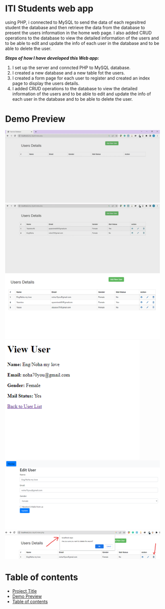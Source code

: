# ITI Students web app
using PHP, i connected to MySQL to send the data of each regesitred student the database and then retrieve the data from the database to present the users information in the home web page. I also added CRUD operations to the database to view the detailed information of the users and to be able to edit and update the info of each  user in the database and to be able to delete the user.



***Steps of how I have developed this Web app:***
1. I set up the server and conncted PHP to MySQL database.
2. I created a new database and a new table fot the users.
3. I created a form page for each user to register and created an index page to display the users details.
4. I added CRUD operations to the database to view the detailed information of the users and to be able to edit and update the info of each  user in the database and to be able to delete the user.

# Demo Preview
![iti-students-web-app.gif](./domo/form%20API.gif)
![iti-students2-web-app.gif](./domo/CRUD%20actions.gif)
![iti-students3-web-app.gif](./domo/Screenshot%202023-04-09%20074115.png)
![iti-students4-web-app.gif](./domo/Screenshot%202023-04-09%20074146.png)
![iti-students4-web-app.gif](./domo/Screenshot%202023-04-09%20074216.png)
![iti-students4-web-app.gif](./domo/Screenshot%202023-04-09%20074257.png)
# Table of contents
- [Project Title](#iti-students-web-app)
- [Demo Preview](#demo-preview)
- [Table of contents](#table-of-contents)
